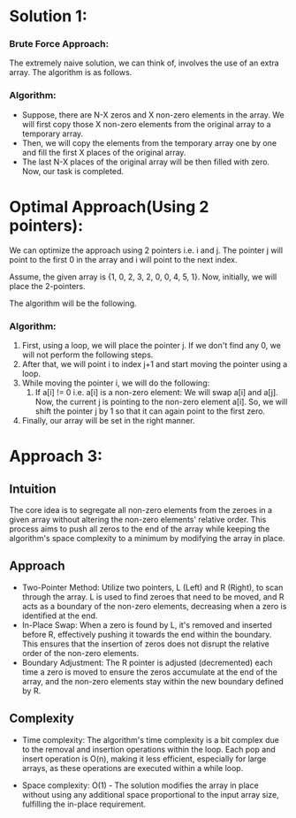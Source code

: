# Solution 1:

### Brute Force Approach: 

The extremely naive solution, we can think of, involves the use of an extra array. The algorithm is as follows.

### Algorithm:

-   Suppose, there are N-X zeros and X non-zero elements in the array. We will first copy those X non-zero elements from the original array to a temporary array. 
-   Then, we will copy the elements from the temporary array one by one and fill the first X places of the original array. 
-   The last N-X places of the original array will be then filled with zero. Now, our task is completed.



# Optimal Approach(Using 2 pointers): 

We can optimize the approach using 2 pointers i.e. i and j. The pointer j will point to the first 0 in the array and i will point to the next index.

Assume, the given array is {1, 0, 2, 3, 2, 0, 0, 4, 5, 1}. Now, initially, we will place the 2-pointers.

The algorithm will be the following.

### Algorithm:

1.  First, using a loop, we will place the pointer j. If we don't find any 0, we will not perform the following steps.
2.  After that, we will point i to index j+1 and start moving the pointer using a loop.
3.  While moving the pointer i, we will do the following:
    1.  If a[i] != 0 i.e. a[i] is a non-zero element: We will swap a[i] and a[j]. Now, the current j is pointing to the non-zero element a[i]. So, we will shift the pointer j by 1 so that it can again point to the first zero.
4.  Finally, our array will be set in the right manner.


# Approach 3:

## Intuition

The core idea is to segregate all non-zero elements from the zeroes in a given array without altering the non-zero elements' relative order. This process aims to push all zeros to the end of the array while keeping the algorithm's space complexity to a minimum by modifying the array in place.

## Approach

-   Two-Pointer Method: Utilize two pointers, L (Left) and R (Right), to scan through the array. L is used to find zeroes that need to be moved, and R acts as a boundary of the non-zero elements, decreasing when a zero is identified at the end.
-   In-Place Swap: When a zero is found by L, it's removed and inserted before R, effectively pushing it towards the end within the boundary. This ensures that the insertion of zeros does not disrupt the relative order of the non-zero elements.
-   Boundary Adjustment: The R pointer is adjusted (decremented) each time a zero is moved to ensure the zeros accumulate at the end of the array, and the non-zero elements stay within the new boundary defined by R.

## Complexity

-   Time complexity: The algorithm's time complexity is a bit complex due to the removal and insertion operations within the loop. Each pop and insert operation is O(n), making it less efficient, especially for large arrays, as these operations are executed within a while loop.

-   Space complexity: O(1) - The solution modifies the array in place without using any additional space proportional to the input array size, fulfilling the in-place requirement.


